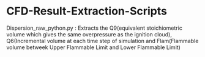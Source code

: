 # CFD-Result-Extraction-Scripts

Dispersion_raw_python.py : Extracts the Q9(equivalent stoichiometric volume which gives the same overpressure as the ignition cloud), Q6(Incremental volume at each time step of simulation and Flam(Flammable volume betweek Upper Flammable Limit and Lower Flammable Limit)
